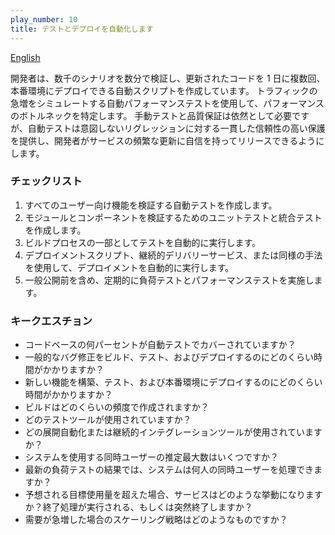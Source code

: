 ```yaml
---
play_number: 10
title: テストとデプロイを自動化します
---
```


[English]({{site.baseurl}}/#play10)

開発者は、数千のシナリオを数分で検証し、更新されたコードを 1 日に複数回、本番環境にデプロイできる自動スクリプトを作成しています。 トラフィックの急増をシミュレートする自動パフォーマンステストを使用して、パフォーマンスのボトルネックを特定します。 手動テストと品質保証は依然として必要ですが、自動テストは意図しないリグレッションに対する一貫した信頼性の高い保護を提供し、開発者がサービスの頻繁な更新に自信を持ってリリースできるようにします。

### チェックリスト

1. すべてのユーザー向け機能を検証する自動テストを作成します。
2. モジュールとコンポーネントを検証するためのユニットテストと統合テストを作成します。
3. ビルドプロセスの一部としてテストを自動的に実行します。
4. デプロイメントスクリプト、継続的デリバリーサービス、または同様の手法を使用して、デプロイメントを自動的に実行します。
5. 一般公開前を含め、定期的に負荷テストとパフォーマンステストを実施します。

### キークエスチョン

- コードベースの何パーセントが自動テストでカバーされていますか？
- 一般的なバグ修正をビルド、テスト、およびデプロイするのにどのくらい時間がかかりますか？
- 新しい機能を構築、テスト、および本番環境にデプロイするのにどのくらい時間がかかりますか？
- ビルドはどのくらいの頻度で作成されますか？
- どのテストツールが使用されていますか？
- どの展開自動化または継続的インテグレーションツールが使用されていますか？
- システムを使用する同時ユーザーの推定最大数はいくつですか？
- 最新の負荷テストの結果では、システムは何人の同時ユーザーを処理できますか？
- 予想される目標使用量を超えた場合、サービスはどのような挙動になりますか？終了処理が実行される、もしくは突然終了しますか？
- 需要が急増した場合のスケーリング戦略はどのようなものですか？
